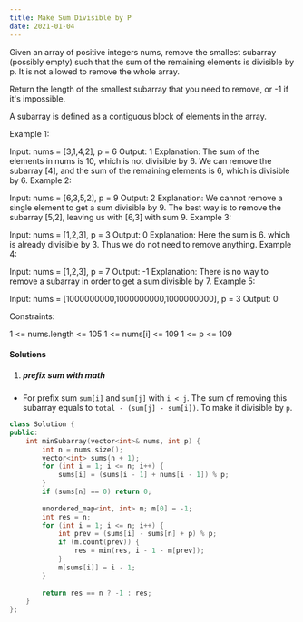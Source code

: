 ```yaml
---
title: Make Sum Divisible by P
date: 2021-01-04
---
```

Given an array of positive integers nums, remove the smallest subarray (possibly empty) such that the sum of the remaining elements is divisible by p. It is not allowed to remove the whole array.

Return the length of the smallest subarray that you need to remove, or -1 if it's impossible.

A subarray is defined as a contiguous block of elements in the array.

 

Example 1:

Input: nums = [3,1,4,2], p = 6
Output: 1
Explanation: The sum of the elements in nums is 10, which is not divisible by 6. We can remove the subarray [4], and the sum of the remaining elements is 6, which is divisible by 6.
Example 2:

Input: nums = [6,3,5,2], p = 9
Output: 2
Explanation: We cannot remove a single element to get a sum divisible by 9. The best way is to remove the subarray [5,2], leaving us with [6,3] with sum 9.
Example 3:

Input: nums = [1,2,3], p = 3
Output: 0
Explanation: Here the sum is 6. which is already divisible by 3. Thus we do not need to remove anything.
Example 4:

Input: nums = [1,2,3], p = 7
Output: -1
Explanation: There is no way to remove a subarray in order to get a sum divisible by 7.
Example 5:

Input: nums = [1000000000,1000000000,1000000000], p = 3
Output: 0
 

Constraints:

1 <= nums.length <= 105
1 <= nums[i] <= 109
1 <= p <= 109


#### Solutions

1. ##### prefix sum with math

- For prefix sum `sum[i]` and `sum[j]` with `i < j`. The sum of removing this subarray equals to `total - (sum[j] - sum[i])`. To make it divisible by `p`. 

```cpp
class Solution {
public:
    int minSubarray(vector<int>& nums, int p) {
        int n = nums.size();
        vector<int> sums(n + 1);
        for (int i = 1; i <= n; i++) {
            sums[i] = (sums[i - 1] + nums[i - 1]) % p;
        }
        if (sums[n] == 0) return 0;
        
        unordered_map<int, int> m; m[0] = -1;
        int res = n;
        for (int i = 1; i <= n; i++) {
            int prev = (sums[i] - sums[n] + p) % p;
            if (m.count(prev)) {
                res = min(res, i - 1 - m[prev]);
            }
            m[sums[i]] = i - 1;
        }
        
        return res == n ? -1 : res;
    }
};
```